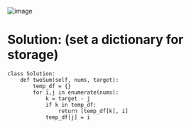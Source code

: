 ![image](https://user-images.githubusercontent.com/60442877/203883465-6c41cb5c-9545-4699-88a1-1a0e904f227f.png)

# Solution: (set a dictionary for storage)

    class Solution:
        def twoSum(self, nums, target):
            temp_df = {}
            for i,j in enumerate(nums):
                k = target - j
                if k in temp_df:
                    return [temp_df[k], i]
                temp_df[j] = i
